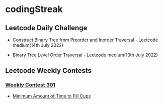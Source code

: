 # codingStreak

## Leetcode Daily Challenge

- [Construct Binary Tree from Preorder and Inorder Traversal](https://leetcode.com/problems/construct-binary-tree-from-preorder-and-inorder-traversal/) - Leetcode medium(14th July 2022)

- [Binary Tree Level Order Traversal](https://leetcode.com/problems/binary-tree-level-order-traversal/) - Leetcode medium(13th July 2022)



## Leetcode Weekly Contests

###  [Weekly Contest 301](https://leetcode.com/contest/weekly-contest-301/)

- [Minimum Amount of Time to Fill Cups](https://leetcode.com/contest/weekly-contest-301/problems/minimum-amount-of-time-to-fill-cups/)